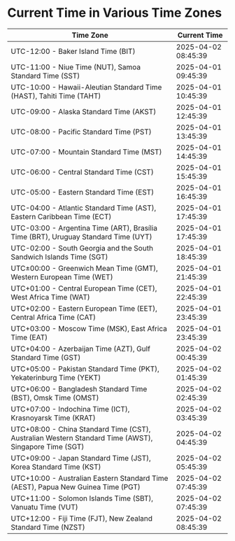 # Current Time in Various Time Zones

| Time Zone | Current Time |
|-----------|--------------|
| UTC-12:00 - Baker Island Time (BIT) | 2025-04-02 08:45:39 |
| UTC-11:00 - Niue Time (NUT), Samoa Standard Time (SST) | 2025-04-01 09:45:39 |
| UTC-10:00 - Hawaii-Aleutian Standard Time (HAST), Tahiti Time (TAHT) | 2025-04-01 10:45:39 |
| UTC-09:00 - Alaska Standard Time (AKST) | 2025-04-01 12:45:39 |
| UTC-08:00 - Pacific Standard Time (PST) | 2025-04-01 13:45:39 |
| UTC-07:00 - Mountain Standard Time (MST) | 2025-04-01 14:45:39 |
| UTC-06:00 - Central Standard Time (CST) | 2025-04-01 15:45:39 |
| UTC-05:00 - Eastern Standard Time (EST) | 2025-04-01 16:45:39 |
| UTC-04:00 - Atlantic Standard Time (AST), Eastern Caribbean Time (ECT) | 2025-04-01 17:45:39 |
| UTC-03:00 - Argentina Time (ART), Brasília Time (BRT), Uruguay Standard Time (UYT) | 2025-04-01 17:45:39 |
| UTC-02:00 - South Georgia and the South Sandwich Islands Time (SGT) | 2025-04-01 18:45:39 |
| UTC±00:00 - Greenwich Mean Time (GMT), Western European Time (WET) | 2025-04-01 21:45:39 |
| UTC+01:00 - Central European Time (CET), West Africa Time (WAT) | 2025-04-01 22:45:39 |
| UTC+02:00 - Eastern European Time (EET), Central Africa Time (CAT) | 2025-04-01 23:45:39 |
| UTC+03:00 - Moscow Time (MSK), East Africa Time (EAT) | 2025-04-01 23:45:39 |
| UTC+04:00 - Azerbaijan Time (AZT), Gulf Standard Time (GST) | 2025-04-02 00:45:39 |
| UTC+05:00 - Pakistan Standard Time (PKT), Yekaterinburg Time (YEKT) | 2025-04-02 01:45:39 |
| UTC+06:00 - Bangladesh Standard Time (BST), Omsk Time (OMST) | 2025-04-02 02:45:39 |
| UTC+07:00 - Indochina Time (ICT), Krasnoyarsk Time (KRAT) | 2025-04-02 03:45:39 |
| UTC+08:00 - China Standard Time (CST), Australian Western Standard Time (AWST), Singapore Time (SGT) | 2025-04-02 04:45:39 |
| UTC+09:00 - Japan Standard Time (JST), Korea Standard Time (KST) | 2025-04-02 05:45:39 |
| UTC+10:00 - Australian Eastern Standard Time (AEST), Papua New Guinea Time (PGT) | 2025-04-02 07:45:39 |
| UTC+11:00 - Solomon Islands Time (SBT), Vanuatu Time (VUT) | 2025-04-02 07:45:39 |
| UTC+12:00 - Fiji Time (FJT), New Zealand Standard Time (NZST) | 2025-04-02 08:45:39 |
